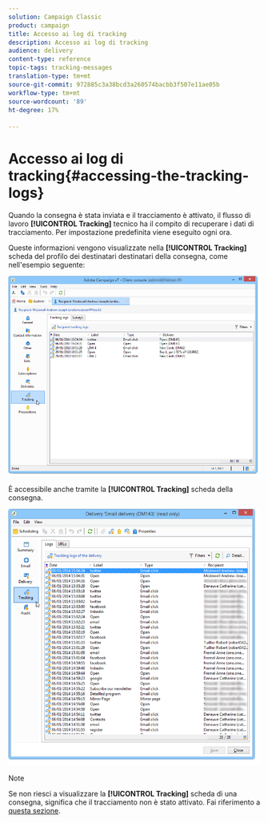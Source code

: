 ```yaml
---
solution: Campaign Classic
product: campaign
title: Accesso ai log di tracking
description: Accesso ai log di tracking
audience: delivery
content-type: reference
topic-tags: tracking-messages
translation-type: tm+mt
source-git-commit: 972885c3a38bcd3a260574bacbb3f507e11ae05b
workflow-type: tm+mt
source-wordcount: '89'
ht-degree: 17%

---
```



# Accesso ai log di tracking{#accessing-the-tracking-logs}

Quando la consegna è stata inviata e il tracciamento è attivato, il flusso di lavoro **[!UICONTROL Tracking]** tecnico ha il compito di recuperare i dati di tracciamento. Per impostazione predefinita viene eseguito ogni ora.

Queste informazioni vengono visualizzate nella **[!UICONTROL Tracking]** scheda del profilo dei destinatari destinatari della consegna, come nell&#39;esempio seguente:

![](assets/s_ncs_user_select_tracking_tab_from_recipient.png)

È accessibile anche tramite la **[!UICONTROL Tracking]** scheda della consegna.

![](assets/s_ncs_user_select_tracking_tab_from_del.png)

>[!NOTE]
>
>Se non riesci a visualizzare la **[!UICONTROL Tracking]** scheda di una consegna, significa che il tracciamento non è stato attivato. Fai riferimento a [questa sezione](../../delivery/using/how-to-configure-tracked-links.md).

